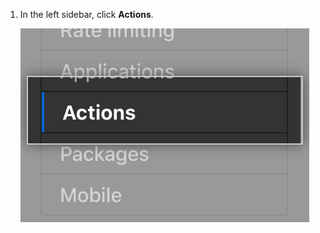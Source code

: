 1. In the left sidebar, click **Actions**.

   ![Actions tab in the settings sidebar](/assets/images/enterprise/management-console/sidebar-actions.png)
